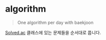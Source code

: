 # algorithm
> One algorithm per day with baekjoon

[Solved.ac](https://solved.ac/class) 클래스에 있는 문제들을 순서대로 풉니다.

